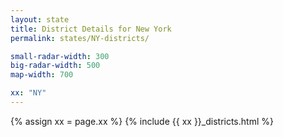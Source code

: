 ```yaml
---
layout: state
title: District Details for New York
permalink: states/NY-districts/

small-radar-width: 300
big-radar-width: 500
map-width: 700

xx: "NY"
---
```


{% assign xx = page.xx %}
{% include {{ xx }}_districts.html %}